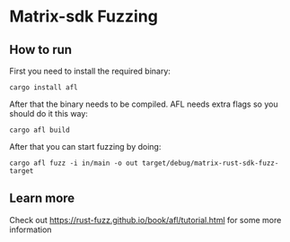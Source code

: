 # Matrix-sdk Fuzzing

## How to run

First you need to install the required binary:

```
cargo install afl
```

After that the binary needs to be compiled. AFL needs extra flags so you should do it this way:

```
cargo afl build
```

After that you can start fuzzing by doing:

```
cargo afl fuzz -i in/main -o out target/debug/matrix-rust-sdk-fuzz-target
```

## Learn more

Check out https://rust-fuzz.github.io/book/afl/tutorial.html for some more information